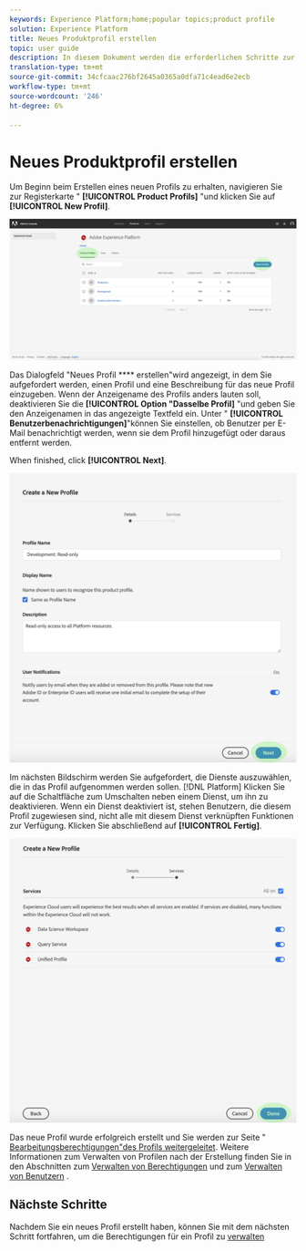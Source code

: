 ```yaml
---
keywords: Experience Platform;home;popular topics;product profile
solution: Experience Platform
title: Neues Produktprofil erstellen
topic: user guide
description: In diesem Dokument werden die erforderlichen Schritte zur Schaffung eines neuen Profils für Produkte in der Adobe Admin Console beschrieben. Um Beginn beim Erstellen eines neuen Profils zu erhalten, navigieren Sie zur Registerkarte "Profil"und klicken Sie auf "Neues Profil".
translation-type: tm+mt
source-git-commit: 34cfcaac276bf2645a0365a0dfa71c4ead6e2ecb
workflow-type: tm+mt
source-wordcount: '246'
ht-degree: 6%

---
```



# Neues Produktprofil erstellen

Um Beginn beim Erstellen eines neuen Profils zu erhalten, navigieren Sie zur Registerkarte &quot; **[!UICONTROL Product Profils]** &quot;und klicken Sie auf **[!UICONTROL New Profil]**.

![new-Profil-button](../images/new-profile-button.png)

Das Dialogfeld &quot;Neues Profil **** erstellen&quot;wird angezeigt, in dem Sie aufgefordert werden, einen Profil und eine Beschreibung für das neue Profil einzugeben. Wenn der Anzeigename des Profils anders lauten soll, deaktivieren Sie die **[!UICONTROL Option &quot;Dasselbe Profil]** &quot;und geben Sie den Anzeigenamen in das angezeigte Textfeld ein. Unter &quot; **[!UICONTROL Benutzerbenachrichtigungen]**&quot;können Sie einstellen, ob Benutzer per E-Mail benachrichtigt werden, wenn sie dem Profil hinzugefügt oder daraus entfernt werden.

When finished, click **[!UICONTROL Next]**.

![new-Profil-details](../images/new-profile-details.png)

Im nächsten Bildschirm werden Sie aufgefordert, die Dienste auszuwählen, die in das Profil aufgenommen werden sollen. [!DNL Platform] Klicken Sie auf die Schaltfläche zum Umschalten neben einem Dienst, um ihn zu deaktivieren. Wenn ein Dienst deaktiviert ist, stehen Benutzern, die diesem Profil zugewiesen sind, nicht alle mit diesem Dienst verknüpften Funktionen zur Verfügung. Klicken Sie abschließend auf **[!UICONTROL Fertig]**.

![new-Profil-services](../images/new-profile-services.png)

Das neue Profil wurde erfolgreich erstellt und Sie werden zur Seite &quot; [Bearbeitungsberechtigungen&quot;des Profils weitergeleitet](#edit-permissions). Weitere Informationen zum Verwalten von Profilen nach der Erstellung finden Sie in den Abschnitten zum [Verwalten von Berechtigungen](#manage-permissions-for-a-product-profile) und zum [Verwalten von Benutzern](#manage-users-for-a-product-profile) .

## Nächste Schritte

Nachdem Sie ein neues Profil erstellt haben, können Sie mit dem nächsten Schritt fortfahren, um die Berechtigungen für ein Profil zu [verwalten](permissions.md)